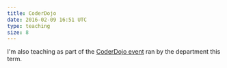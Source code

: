 ```yaml
---
title: CoderDojo
date: 2016-02-09 16:51 UTC
type: teaching
size: 8
---
```

I'm also teaching as part of the [CoderDojo event](https://sites.google.com/a/coderdojo.com/aberdeen-coder-dojo/) ran by the department this term. 

